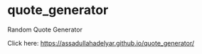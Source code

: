 # quote_generator
Random Quote Generator

Click here: https://assadullahadelyar.github.io/quote_generator/
